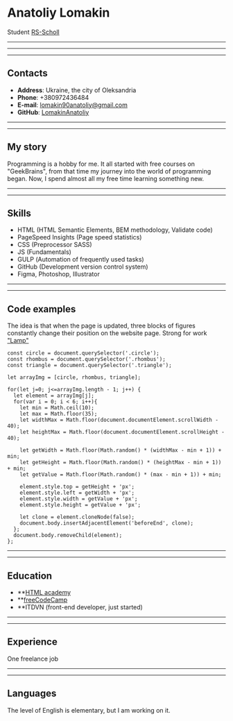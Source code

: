 # Anatoliy Lomakin

Student [RS-Scholl](https://rs.school/)

___
___
___

## Contacts

- **Address**: Ukraine, the city of Oleksandria
- **Phone**: +380972436484
- **E-mail**: lomakin90anatoliy@gmail.com
- **GitHub**: [LomakinAnatoliy](https://github.com/LomakinAnatoliy)

___
___

## My story

Programming is a hobby for me. It all started with free courses on "GeekBrains", from that time my journey into the world of programming began. Now, I spend almost all my free time learning something new.

___
___

## Skills

- HTML (HTML Semantic Elements, BEM methodology, Validate code)
- PageSpeed ​​Insights (Page speed statistics)
- CSS (Preprocessor SASS)
- JS (Fundamentals)
- GULP (Аutomation of frequently used tasks)
- GitHub (Development version control system)
- Figma, Photoshop, Illustrator

___
___

## Code examples

The idea is that when the page is updated, three blocks of figures constantly change their position on the website page. Strong for work ["Lamp"](https://github.com/LomakinAnatoliy/TestWork-Lamp/blob/main/build/js/script.js)


    const circle = document.querySelector('.circle');
    const rhombus = document.querySelector('.rhombus');
    const triangle = document.querySelector('.triangle');

    let arrayImg = [circle, rhombus, triangle];

    for(let j=0; j<=arrayImg.length - 1; j++) {
      let element = arrayImg[j];
      for(var i = 0; i < 6; i++){
        let min = Math.ceil(10);
        let max = Math.floor(35);
        let widthMax = Math.floor(document.documentElement.scrollWidth - 40);
        let heightMax = Math.floor(document.documentElement.scrollHeight - 40);

        let getWidth = Math.floor(Math.random() * (widthMax - min + 1)) + min;
        let getHeight = Math.floor(Math.random() * (heightMax - min + 1)) + min;
        let getValue = Math.floor(Math.random() * (max - min + 1)) + min;

        element.style.top = getHeight + 'px';
        element.style.left = getWidth + 'px';
        element.style.width = getValue + 'px';
        element.style.height = getValue + 'px';

        let clone = element.cloneNode(false);
        document.body.insertAdjacentElement('beforeEnd', clone);
      };
      document.body.removeChild(element);
    };

___
___

## Education

- **[HTML academy](https://htmlacademy.ru/profile/id593313)
- **[freeCodeCamp](https://www.freecodecamp.org/ukrainian/lomakin-1990-06-01)
- **ITDVN (front-end developer, just started)

___
___

## Experience

One freelance job

___
___

## Languages

The level of English is elementary, but I am working on it.